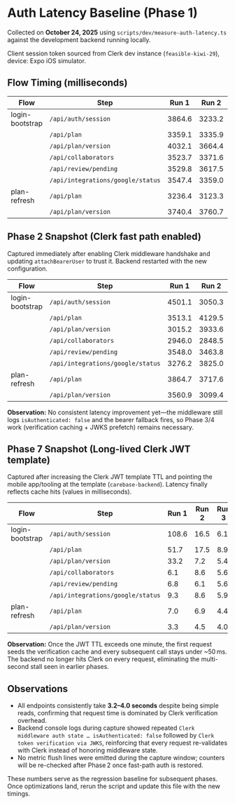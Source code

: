 # Auth Latency Baseline (Phase 1)

Collected on **October 24, 2025** using `scripts/dev/measure-auth-latency.ts` against the development backend running locally.

Client session token sourced from Clerk dev instance (`feasible-kiwi-29`), device: Expo iOS simulator.

## Flow Timing (milliseconds)

| Flow | Step | Run 1 | Run 2 | Run 3 | Avg |
| --- | --- | --- | --- | --- | --- |
| login-bootstrap | `/api/auth/session` | 3864.6 | 3233.2 | 3611.3 | 3569.7 |
|  | `/api/plan` | 3359.1 | 3335.9 | 3719.8 | 3471.6 |
|  | `/api/plan/version` | 4032.1 | 3664.4 | 3592.3 | 3762.9 |
|  | `/api/collaborators` | 3523.7 | 3371.6 | 3859.2 | 3584.8 |
|  | `/api/review/pending` | 3529.8 | 3617.5 | 3978.8 | 3708.7 |
|  | `/api/integrations/google/status` | 3547.4 | 3359.0 | 3225.3 | 3377.2 |
| plan-refresh | `/api/plan` | 3236.4 | 3123.3 | 3161.1 | 3173.6 |
|  | `/api/plan/version` | 3740.4 | 3760.7 | 3182.5 | 3561.2 |

## Phase 2 Snapshot (Clerk fast path enabled)

Captured immediately after enabling Clerk middleware handshake and updating `attachBearerUser` to trust it. Backend restarted with the new configuration.

| Flow | Step | Run 1 | Run 2 | Run 3 | Avg |
| --- | --- | --- | --- | --- | --- |
| login-bootstrap | `/api/auth/session` | 4501.1 | 3050.3 | 3999.9 | 3850.4 |
|  | `/api/plan` | 3513.1 | 4129.5 | 3680.8 | 3774.5 |
|  | `/api/plan/version` | 3015.2 | 3933.6 | 3731.3 | 3560.0 |
|  | `/api/collaborators` | 2946.0 | 2848.5 | 3625.9 | 3140.1 |
|  | `/api/review/pending` | 3548.0 | 3463.8 | 3804.7 | 3605.5 |
|  | `/api/integrations/google/status` | 3276.2 | 3825.0 | 3601.7 | 3567.7 |
| plan-refresh | `/api/plan` | 3864.7 | 3717.6 | 3274.6 | 3619.0 |
|  | `/api/plan/version` | 3560.9 | 3099.4 | 3302.0 | 3320.8 |

**Observation:** No consistent latency improvement yet—the middleware still logs `isAuthenticated: false` and the bearer fallback fires, so Phase 3/4 work (verification caching + JWKS prefetch) remains necessary.

## Phase 7 Snapshot (Long-lived Clerk JWT template)

Captured after increasing the Clerk JWT template TTL and pointing the mobile app/tooling at the template (`carebase-backend`). Latency finally reflects cache hits (values in milliseconds).

| Flow | Step | Run 1 | Run 2 | Run 3 | Avg |
| --- | --- | --- | --- | --- | --- |
| login-bootstrap | `/api/auth/session` | 108.6 | 16.5 | 6.1 | 43.8 |
|  | `/api/plan` | 51.7 | 17.5 | 8.9 | 26.0 |
|  | `/api/plan/version` | 33.2 | 7.2 | 5.4 | 15.3 |
|  | `/api/collaborators` | 6.1 | 8.6 | 5.6 | 6.8 |
|  | `/api/review/pending` | 6.8 | 6.1 | 5.6 | 6.2 |
|  | `/api/integrations/google/status` | 9.3 | 8.6 | 5.9 | 8.0 |
| plan-refresh | `/api/plan` | 7.0 | 6.9 | 4.4 | 6.1 |
|  | `/api/plan/version` | 3.3 | 4.5 | 4.0 | 3.9 |

**Observation:** Once the JWT TTL exceeds one minute, the first request seeds the verification cache and every subsequent call stays under ~50 ms. The backend no longer hits Clerk on every request, eliminating the multi-second stall seen in earlier phases.

## Observations

- All endpoints consistently take **3.2–4.0 seconds** despite being simple reads, confirming that request time is dominated by Clerk verification overhead.
- Backend console logs during capture showed repeated `Clerk middleware auth state … isAuthenticated: false` followed by `Clerk token verification via JWKS`, reinforcing that every request re-validates with Clerk instead of honoring middleware state.
- No metric flush lines were emitted during the capture window; counters will be re-checked after Phase 2 once fast-path auth is restored.

These numbers serve as the regression baseline for subsequent phases. Once optimizations land, rerun the script and update this file with the new timings.
